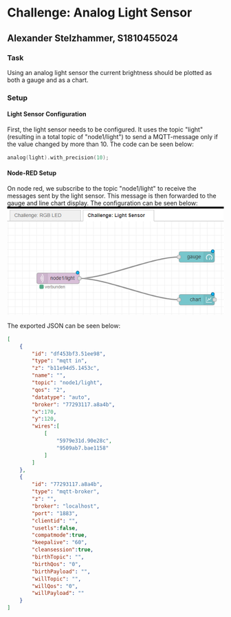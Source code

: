 # Challenge: Analog Light Sensor
## Alexander Stelzhammer, S1810455024

### Task
Using an analog light sensor the current brightness should be plotted as both a gauge and as a chart.

### Setup
#### Light Sensor Configuration 
First, the light sensor needs to be configured. It uses the topic "light" (resulting in a total topic of "node1/light") to send a MQTT-message only if the value changed by more than 10.
The code can be seen below:
```c++
analog(light).with_precision(10);
```


#### Node-RED Setup
On node red, we subscribe to the topic "node1/light" to receive the messages sent by the light sensor. This message is then forwarded to the gauge and line chart display.
The configuration can be seen below:
![node_red_setup]

The exported JSON can be seen below:
```json
[
    {
        "id": "df453bf3.51ee98",
        "type": "mqtt in",
        "z": "b11e94d5.1453c",
        "name": "",
        "topic": "node1/light",
        "qos": "2",
        "datatype": "auto",
        "broker": "77293117.a8a4b",
        "x":170,
        "y":120,
        "wires":[
            [
                "5979e31d.90e28c",
                "9509ab7.bae1158"
            ]
        ]
    },
    {
        "id": "77293117.a8a4b",
        "type": "mqtt-broker",
        "z": "",
        "broker": "localhost",
        "port": "1883",
        "clientid": "",
        "usetls":false,
        "compatmode":true,
        "keepalive": "60",
        "cleansession":true,
        "birthTopic": "",
        "birthQos": "0",
        "birthPayload": "",
        "willTopic": "",
        "willQos": "0",
        "willPayload": ""
    }
]
```

[node_red_setup]: ./Challenge_LightSensor_NodeRED.PNG